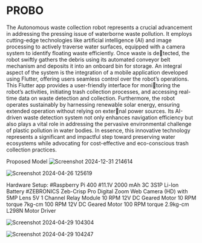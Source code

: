 # PROBO
The Autonomous waste collection robot represents a crucial advancement in addressing
the pressing issue of waterborne waste pollution. It employs cutting-edge technologies
like artificial intelligence (AI) and image processing to actively traverse water surfaces,
equipped with a camera system to identify floating waste efficiently. Once waste is de￾tected, the robot swiftly gathers the debris using its automated conveyor belt mechanism
and deposits it into an onboard bin for storage. An integral aspect of the system is the
integration of a mobile application developed using Flutter, offering users seamless control
over the robot’s operations. This Flutter app provides a user-friendly interface for moni￾toring the robot’s activities, initiating trash collection processes, and accessing real-time
data on waste detection and collection. Furthermore, the robot operates sustainably by
harnessing renewable solar energy, ensuring extended operation without relying on exter￾nal power sources. Its AI-driven waste detection system not only enhances navigation
efficiency but also plays a vital role in addressing the pervasive environmental challenge
of plastic pollution in water bodies. In essence, this innovative technology represents a
significant and impactful step toward preserving water ecosystems while advocating for
cost-effective and eco-conscious trash collection practices.

Proposed Model
![Screenshot 2024-12-31 214614](https://github.com/user-attachments/assets/9172105e-7b31-4299-8c0e-636a7e7612e9)

![Screenshot 2024-04-26 125619](https://github.com/user-attachments/assets/387e13bc-2be3-4872-aa0e-f8b31f3ac679)


Hardware Setup:
#Raspberry Pi 400
#11.1V 2000 mAh 3C 3S1P Li-Ion Battery
#ZEBRONICS Zeb-Crisp Pro Digital Zoom Web Camera (HD) with 5MP Lens
5V 1 Channel Relay Module
10 RPM 12V DC Geared Motor 10 RPM torque 7kg-cm
100 RPM 12V DC Geared Motor 100 RPM torque 2.9kg-cm
L298N Motor Driver


![Screenshot 2024-04-29 104304](https://github.com/user-attachments/assets/c6eba175-4be9-4ffe-bc80-503df7d60403)

![Screenshot 2024-04-29 104247](https://github.com/user-attachments/assets/bd96f566-87d0-4c71-8bad-5f0694697df9)

